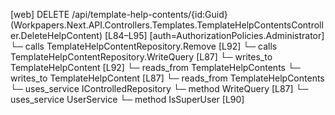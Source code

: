 [web] DELETE /api/template-help-contents/{id:Guid}  (Workpapers.Next.API.Controllers.Templates.TemplateHelpContentsController.DeleteHelpContent)  [L84–L95] [auth=AuthorizationPolicies.Administrator]
  └─ calls TemplateHelpContentRepository.Remove [L92]
  └─ calls TemplateHelpContentRepository.WriteQuery [L87]
  └─ writes_to TemplateHelpContent [L92]
    └─ reads_from TemplateHelpContents
  └─ writes_to TemplateHelpContent [L87]
    └─ reads_from TemplateHelpContents
  └─ uses_service IControlledRepository<TemplateHelpContent>
    └─ method WriteQuery [L87]
  └─ uses_service UserService
    └─ method IsSuperUser [L90]

